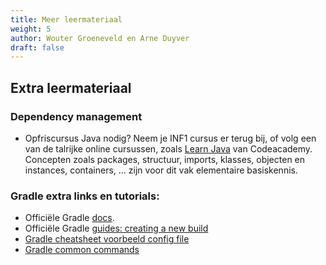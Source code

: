 ```yaml
---
title: Meer leermateriaal
weight: 5
author: Wouter Groeneveld en Arne Duyver
draft: false
---
```


## Extra leermateriaal

### Dependency management

- Opfriscursus Java nodig? Neem je INF1 cursus er terug bij, of volg een van de talrijke online cursussen, zoals [Learn Java](https://www.codecademy.com/learn/learn-java/) van Codeacademy. Concepten zoals packages, structuur, imports, klasses, objecten en instances, containers, ... zijn voor dit vak elementaire basiskennis. 

### Gradle extra links en tutorials:

- Officiële Gradle [docs](https://docs.gradle.org/current/userguide/userguide.html).
- Officiële Gradle [guides: creating a new build](https://guides.gradle.org/creating-new-gradle-builds/)
- [Gradle cheatsheet voorbeeld config file](https://gist.github.com/jahe/59557d507f43574b0d96)
- [Gradle common commands](https://www.polyglotdeveloper.com/cheatsheet/2015-01-08-Gradle-cheatsheet/)